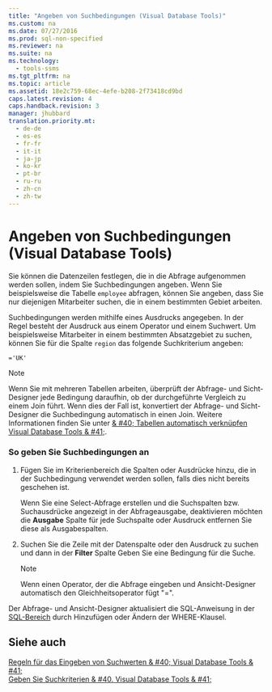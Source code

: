 ```yaml
---
title: "Angeben von Suchbedingungen (Visual Database Tools)"
ms.custom: na
ms.date: 07/27/2016
ms.prod: sql-non-specified
ms.reviewer: na
ms.suite: na
ms.technology: 
  - tools-ssms
ms.tgt_pltfrm: na
ms.topic: article
ms.assetid: 18e2c759-68ec-4efe-b208-2f73418cd9bd
caps.latest.revision: 4
caps.handback.revision: 3
manager: jhubbard
translation.priority.mt: 
  - de-de
  - es-es
  - fr-fr
  - it-it
  - ja-jp
  - ko-kr
  - pt-br
  - ru-ru
  - zh-cn
  - zh-tw
---
```

# Angeben von Suchbedingungen (Visual Database Tools)
Sie können die Datenzeilen festlegen, die in die Abfrage aufgenommen werden sollen, indem Sie Suchbedingungen angeben. Wenn Sie beispielsweise die Tabelle `employee` abfragen, können Sie angeben, dass Sie nur diejenigen Mitarbeiter suchen, die in einem bestimmten Gebiet arbeiten.  
  
Suchbedingungen werden mithilfe eines Ausdrucks angegeben. In der Regel besteht der Ausdruck aus einem Operator und einem Suchwert. Um beispielsweise Mitarbeiter in einem bestimmten Absatzgebiet zu suchen, können Sie für die Spalte `region` das folgende Suchkriterium angeben:  
  
```  
='UK'  
```  
  
> [!NOTE]  
> Wenn Sie mit mehreren Tabellen arbeiten, überprüft der Abfrage- und Sicht-Designer jede Bedingung daraufhin, ob der durchgeführte Vergleich zu einem Join führt. Wenn dies der Fall ist, konvertiert der Abfrage- und Sicht-Designer die Suchbedingung automatisch in einen Join. Weitere Informationen finden Sie unter [& #40; Tabellen automatisch verknüpfen Visual Database Tools & #41;](../content/Join-Tables-Automatically--Visual-Database-Tools-.md).  
  
### So geben Sie Suchbedingungen an  
  
1.  Fügen Sie im Kriterienbereich die Spalten oder Ausdrücke hinzu, die in der Suchbedingung verwendet werden sollen, falls dies nicht bereits geschehen ist.  
  
    Wenn Sie eine Select-Abfrage erstellen und die Suchspalten bzw. Suchausdrücke angezeigt in der Abfrageausgabe, deaktivieren möchten die **Ausgabe** Spalte für jede Suchspalte oder Ausdruck entfernen Sie diese als Ausgabespalten.  
  
2.  Suchen Sie die Zeile mit der Datenspalte oder den Ausdruck zu suchen und dann in der **Filter** Spalte Geben Sie eine Bedingung für die Suche.  
  
    > [!NOTE]  
    > Wenn einen Operator, der die Abfrage eingeben und Ansicht-Designer automatisch den Gleichheitsoperator fügt "\=".  
  
Der Abfrage- und Ansicht-Designer aktualisiert die SQL-Anweisung in der [SQL-Bereich](../content/SQL-Pane--Visual-Database-Tools-.md) durch Hinzufügen oder Ändern der WHERE-Klausel.  
  
## Siehe auch  
[Regeln für das Eingeben von Suchwerten & #40; Visual Database Tools & #41;](../content/Rules-for-Entering-Search-Values--Visual-Database-Tools-.md)  
[Geben Sie Suchkriterien & #40. Visual Database Tools & #41;](../content/Specify-Search-Criteria--Visual-Database-Tools-.md)  
  
